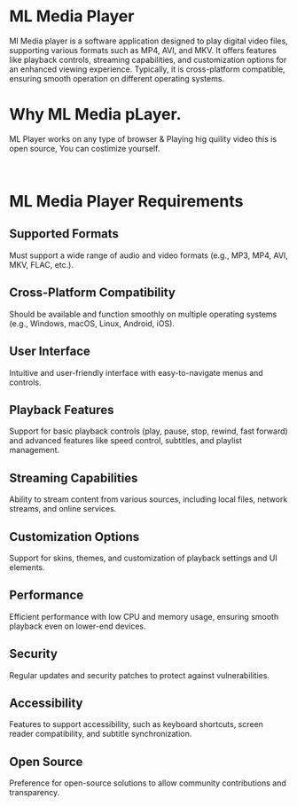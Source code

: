 # ML Media Player

Ml Media player is a software application designed to play digital video files, supporting various formats such as MP4, AVI, and MKV. It offers features like playback controls, streaming capabilities, and customization options for an enhanced viewing experience. Typically, it is cross-platform compatible, ensuring smooth operation on different operating systems.

# Why ML Media pLayer. 
ML Player works on any type of browser & Playing hig quility video this is open source, You can costimize yourself. 

<br>

# ML Media Player Requirements

## Supported Formats
Must support a wide range of audio and video formats (e.g., MP3, MP4, AVI, MKV, FLAC, etc.).

## Cross-Platform Compatibility
Should be available and function smoothly on multiple operating systems (e.g., Windows, macOS, Linux, Android, iOS).

## User Interface
Intuitive and user-friendly interface with easy-to-navigate menus and controls.

## Playback Features
Support for basic playback controls (play, pause, stop, rewind, fast forward) and advanced features like speed control, subtitles, and playlist management.

## Streaming Capabilities
Ability to stream content from various sources, including local files, network streams, and online services.

## Customization Options
Support for skins, themes, and customization of playback settings and UI elements.

## Performance
Efficient performance with low CPU and memory usage, ensuring smooth playback even on lower-end devices.

## Security
Regular updates and security patches to protect against vulnerabilities.

## Accessibility
Features to support accessibility, such as keyboard shortcuts, screen reader compatibility, and subtitle synchronization.

## Open Source
Preference for open-source solutions to allow community contributions and transparency.
